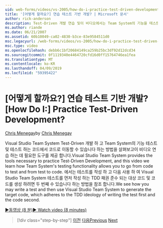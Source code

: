 ```yaml
---
uid: web-forms/videos/vs-2005/how-do-i-practice-test-driven-development
title: '[어떻게 할까요?] 연습 테스트 기반 개발? | Microsoft 문서'
author: rick-anderson
description: Test-Driven 개발 연습 및이 비디오에서는 Team System의 기능을 테스트 하는 방법에 대해을 설명 하는 데 필요한 도구를 제공 하는 visual Studio Team System을 하는 중...
ms.author: riande
ms.date: 06/21/2007
ms.assetid: 60b10049-ca02-4830-b3ce-83e9584511d0
msc.legacyurl: /web-forms/videos/vs-2005/how-do-i-practice-test-driven-development
msc.type: video
ms.openlocfilehash: debb6c1bf20684149ca259b25bc3df92d12dcd34
ms.sourcegitcommit: 0f1119340e4464720cfd16d0ff15764746ea1fea
ms.translationtype: MT
ms.contentlocale: ko-KR
ms.lasthandoff: 04/09/2019
ms.locfileid: "59395422"
---
```

# <a name="how-do-i-practice-test-driven-development"></a><span data-ttu-id="95804-104">[어떻게 할까요?] 연습 테스트 기반 개발?</span><span class="sxs-lookup"><span data-stu-id="95804-104">[How Do I:] Practice Test-Driven Development?</span></span>

<span data-ttu-id="95804-105">[Chris Menegay](https://twitter.com/CMenegay)</span><span class="sxs-lookup"><span data-stu-id="95804-105">by [Chris Menegay](https://twitter.com/CMenegay)</span></span>

<span data-ttu-id="95804-106">Visual Studio Team System Test-Driven 개발 하 고 Team System의 기능 테스트 및 테스트 하는 코드에서 코드로 이동할 수 있습니다 하는 방법을 살펴보고이 비디오 연습 하는 데 필요한 도구를 제공 합니다.</span><span class="sxs-lookup"><span data-stu-id="95804-106">Visual Studio Team System provides the tools necessary to practice Test-Driven Development, and this video we learn how Team System's testing functionality allows you to go from code to test and from test to code.</span></span> <span data-ttu-id="95804-107">에서는 테스트를 작성 하 고 다음 사용 하 여 Visual Studio Team System 테스트를 먼저 작성 하는 TDD 패권 준수 되는 대상 코드 및 코드를 생성 하려면 두 번째 수 있습니다 하는 방법을 참조 합니다.</span><span class="sxs-lookup"><span data-stu-id="95804-107">We see how you may write a test and then use Visual Studio Team System to generate the target code, which adheres to the TDD ideology of writing the test first and the code second.</span></span>

[<span data-ttu-id="95804-108">&#9654;동영상 (8 분)</span><span class="sxs-lookup"><span data-stu-id="95804-108">&#9654; Watch video (8 minutes)</span></span>](https://channel9.msdn.com/Blogs/ASP-NET-Site-Videos/how-do-i-practice-test-driven-development)

> [!div class="step-by-step"]
> <span data-ttu-id="95804-109">[이전](how-do-i-write-code-more-quickly-with-unit-tests.md)
> [다음](how-do-i-load-test-a-web-application.md)</span><span class="sxs-lookup"><span data-stu-id="95804-109">[Previous](how-do-i-write-code-more-quickly-with-unit-tests.md)
[Next](how-do-i-load-test-a-web-application.md)</span></span>
